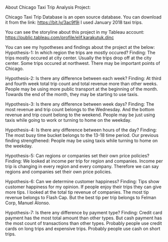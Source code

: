 About Chicago Taxi Trip Analysis Project: 

Chicago Taxi Trip Database is an open source database. You can download it from the link: https://bit.ly/3ac9f9i
I used January 2018 taxi trips. 

You can see the storyline about this project in my Tableau account: https://public.tableau.com/profile/elif.karakutuk.dinc 

You can see my hypotheses and findings about the project at the below: 
Hypothesis-1: In which region the trips are mostly occured? 
Finding: The trips mostly occured at city center. Usually the trips drop off at the city center. Some trips occured at northwest. There may be important points of Chicago. 

Hypothesis-2: Is there any difference between each week? 
Finding: At third and fourth week total trip count and total revenue more than other weeks. People may be using more public transport at the beginning of the month. Towards the end of the month, they may be starting to use taxis.

Hypothesis-3: Is there any difference between week days? 
Finding: The most revenue and trip count belongs to the Wednesday. And the bottom revenue and trip count belong to the weekend. People may be just using taxis while going to work or turning to home on the weekday. 

Hypothesis-4: Is there any difference between hours of the day? 
Finding: The most busy time bucket belongs to the 13-18 time period. Our previous finding strengthened: People may be using taxis while turning to home on the weekday.

Hypothesis-5: Can regions or companies set their own price policies?
Finding: We looked at income per trip for region and companies. Income per trip is changing in every region and every company. Therefore we can say regions and companies set their own price policies. 

Hypothesis-6: Can we determine customer happiness? 
Finding: Tips show customer happiness for my opinion. If people enjoy their trips they can give more tips. I looked at the total tip revenue of companies. The most tip revenue belongs to Flash Cap. But the best tip per trip belongs to Felman Corp, Manuel Alonso. 

Hypothesis-7: Is there any difference by payment type?
Finding: Credit card payment has the most total amount than other types. But cash payment has the most count of transactions than other types. Probably people use credit cards on long trips and expensive trips. Probably people use cash on short trips. 
